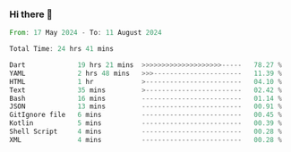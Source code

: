 ### Hi there 👋

<!--START_SECTION:waka-->

```rust
From: 17 May 2024 - To: 11 August 2024

Total Time: 24 hrs 41 mins

Dart             19 hrs 21 mins  >>>>>>>>>>>>>>>>>>>>-----   78.27 %
YAML             2 hrs 48 mins   >>>----------------------   11.39 %
HTML             1 hr            >------------------------   04.10 %
Text             35 mins         >------------------------   02.42 %
Bash             16 mins         -------------------------   01.14 %
JSON             13 mins         -------------------------   00.91 %
GitIgnore file   6 mins          -------------------------   00.45 %
Kotlin           5 mins          -------------------------   00.39 %
Shell Script     4 mins          -------------------------   00.28 %
XML              4 mins          -------------------------   00.28 %
```

<!--END_SECTION:waka-->

<!--
**simonyathi1/simonyathi1** is a ✨ _special_ ✨ repository because its `README.md` (this file) appears on your GitHub profile.

Here are some ideas to get you started:

- 🔭 I’m currently working on ...
- 🌱 I’m currently learning ...
- 👯 I’m looking to collaborate on ...
- 🤔 I’m looking for help with ...
- 💬 Ask me about ...
- 📫 How to reach me: ...
- 😄 Pronouns: ...
- ⚡ Fun fact: ...
-->

